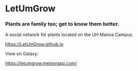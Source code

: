 # LetUmGrow

### Plants are family too; get to know them better.

A social network for plants located on the UH Manoa Campus.

https://LetUmGrow.github.io

View on Galaxy:

https://letumgrow.meteorapp.com/

